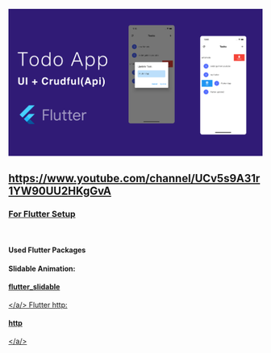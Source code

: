 <a href='https://www.youtube.com/channel/UCv5s9A31r1YW90UU2HKgGvA'><img src='https://github.com/gulmensedat/todoapp-crudful/blob/main/ss/cover.jpg'></a>

<a href='https://www.youtube.com/channel/UCv5s9A31r1YW90UU2HKgGvA'><h2>https://www.youtube.com/channel/UCv5s9A31r1YW90UU2HKgGvA</h2></a>


<a href='https://flutter.dev/docs/get-started/install'><h3>For Flutter Setup</h3></a>
<br>
<h4>Used Flutter Packages<h4>
 
Slidable Animation: <a href='https://pub.dev/packages/flutter_slidable'><h4>flutter_slidable</h4></a/>
Flutter http: <a href='https://pub.dev/packages/http'><h4>http</h4></a/>

    
